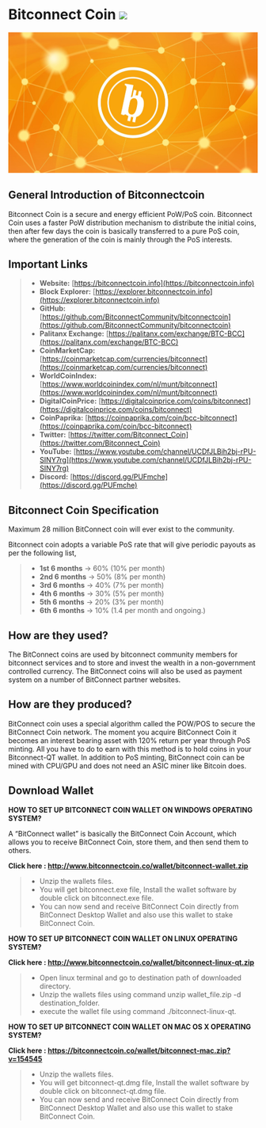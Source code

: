 # Bitconnect Coin <img src="https://d25lcipzij17d.cloudfront.net/badge.svg?id=gh&type=6&v=1.1.0.0&x2=0">

<div style="text-align:center;"><img src="https://github.com/DisasterFaster/bitconnectcoin/blob/master/img/Slide1.JPG" alt="Bitconnect Coin"></div>

## General Introduction of Bitconnectcoin

Bitconnect Coin is a secure and energy efficient PoW/PoS coin. Bitconnect Coin uses a faster PoW distribution mechanism to distribute the initial coins, then after few days the coin is basically transferred to a pure PoS coin, where the generation of the coin is mainly through the PoS interests.

## Important Links

> * __Website:__ [https://bitconnectcoin.info](https://bitconnectcoin.info)
> * __Block Explorer:__ [https://explorer.bitconnectcoin.info](https://explorer.bitconnectcoin.info)
> * __GitHub:__ [https://github.com/BitconnectCommunity/bitconnectcoin](https://github.com/BitconnectCommunity/bitconnectcoin)
> * __Palitanx Exchange:__ [https://palitanx.com/exchange/BTC-BCC](https://palitanx.com/exchange/BTC-BCC)
> * __CoinMarketCap:__ [https://coinmarketcap.com/currencies/bitconnect](https://coinmarketcap.com/currencies/bitconnect)
> * __WorldCoinIndex:__ [https://www.worldcoinindex.com/nl/munt/bitconnect](https://www.worldcoinindex.com/nl/munt/bitconnect)
> * __DigitalCoinPrice:__ [https://digitalcoinprice.com/coins/bitconnect](https://digitalcoinprice.com/coins/bitconnect)
> * __CoinPaprika:__ [https://coinpaprika.com/coin/bcc-bitconnect](https://coinpaprika.com/coin/bcc-bitconnect)
> * __Twitter:__ [https://twitter.com/Bitconnect_Coin](https://twitter.com/Bitconnect_Coin)
> * __YouTube:__ [https://www.youtube.com/channel/UCDfJLBih2bj-rPU-SINY7rg](https://www.youtube.com/channel/UCDfJLBih2bj-rPU-SINY7rg)
> * __Discord:__ [https://discord.gg/PUFmche](https://discord.gg/PUFmche)

## Bitconnect Coin Specification

Maximum 28 million BitConnect coin will ever exist to the community.

Bitconnect coin adopts a variable PoS rate that will give periodic payouts as per the following list,
> * __1st 6 months__ -> 60% (10% per month)
> * __2nd 6 months__ -> 50% (8% per month)
> * __3rd 6 months__ -> 40% (7% per month)
> * __4th 6 months__ -> 30% (5% per month)
> * __5th 6 months__ -> 20% (3% per month)
> * __6th 6 months__ -> 10% (1.4 per month and ongoing.)

## How are they used?

The BitConnect coins are used by bitconnect community members for bitconnect services and to store and invest the wealth in a non-government controlled currency. The BitConnect coins will also be used as payment system on a number of BitConnect partner websites.

## How are they produced?

BitConnect coin uses a special algorithm called the POW/POS to secure the BitConnect Coin network. The moment you acquire BitConnect Coin it becomes an interest bearing asset with 120% return per year through PoS minting. All you have to do to earn with this method is to hold coins in your Bitconnect-QT wallet. In addition to PoS minting, BitConnect coin can be mined with CPU/GPU and does not need an ASIC miner like Bitcoin does.

## Download Wallet

<b>HOW TO SET UP BITCONNECT COIN WALLET ON WINDOWS OPERATING SYSTEM?</b>

A “BitConnect wallet” is basically the BitConnect Coin Account, which allows you to receive BitConnect Coin, store them, and then send them to others.

<b>Click here : http://www.bitconnectcoin.co/wallet/bitconnect-wallet.zip</b>
> * Unzip the wallets files.
> * You will get bitconnect.exe file, Install the wallet software by double click on bitconnect.exe file.
> * You can now send and receive BitConnect Coin directly from BitConnect Desktop Wallet and also use this wallet to stake BitConnect Coin.

<b> HOW TO SET UP BITCONNECT COIN WALLET ON LINUX OPERATING SYSTEM?</b> 

<b>Click here : http://www.bitconnectcoin.co/wallet/bitconnect-linux-qt.zip</b>

> * Open linux terminal and go to destination path of downloaded directory.
> * Unzip the wallets files using command unzip wallet_file.zip -d destination_folder.
> * execute the wallet file using command ./bitconnect-linux-qt.

<b>HOW TO SET UP BITCONNECT COIN WALLET ON MAC OS X OPERATING SYSTEM?</b>

<b>Click here : https://bitconnectcoin.co/wallet/bitconnect-mac.zip?v=154545</b>

> * Unzip the wallets files.
> * You will get bitconnect-qt.dmg file, Install the wallet software by double click on bitconnect-qt.dmg file.
> * You can now send and receive BitConnect Coin directly from BitConnect Desktop Wallet and also use this wallet to stake BitConnect   Coin.



